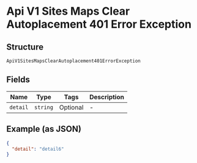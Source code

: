 
# Api V1 Sites Maps Clear Autoplacement 401 Error Exception

## Structure

`ApiV1SitesMapsClearAutoplacement401ErrorException`

## Fields

| Name | Type | Tags | Description |
|  --- | --- | --- | --- |
| `detail` | `string` | Optional | - |

## Example (as JSON)

```json
{
  "detail": "detail6"
}
```

